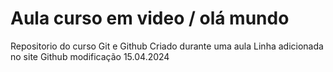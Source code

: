 # Aula curso em video / olá mundo
 Repositorio do curso Git e Github
 Criado durante uma aula
 Linha adicionada no site Github
 modificação 15.04.2024
 
 
